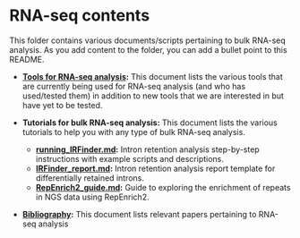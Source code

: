 # RNA-seq contents

This folder contains various documents/scripts pertaining to bulk RNA-seq analysis. As you add content to the folder, you can add a bullet point to this README.

* **[Tools for RNA-seq analysis](tools.md):** This document lists the various tools that are currently being used for RNA-seq analysis (and who has used/tested them) in addition to new tools that we are interested in but have yet to be tested.

* **Tutorials for bulk RNA-seq analysis:** This document lists the various tutorials to help you with any type of bulk RNA-seq analysis.

  - **[running_IRFinder.md](https://github.com/hbc/knowledgebase/blob/master/research/rnaseq/running_IRFinder.md):** Intron retention analysis step-by-step instructions with example scripts and descriptions.
  - **[IRFinder_report.md](https://github.com/hbc/knowledgebase/blob/master/research/rnaseq/IRFinder_report.md):** Intron retention analysis report template for differentially retained introns.
  - **[RepEnrich2_guide.md](https://github.com/hbc/knowledgebase/blob/master/research/rnaseq/RepEnrich2_guide.md):** Guide to exploring the enrichment of repeats in NGS data using RepEnrich2.

* **[Bibliography](bibliography.md):** This document lists relevant papers pertaining to RNA-seq analysis


